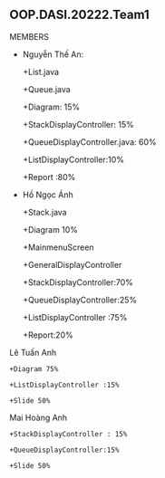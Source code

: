 ## OOP.DASI.20222.Team1

MEMBERS

- Nguyễn Thế An:  

    +List.java  

    +Queue.java 

    +Diagram: 15% 

    +StackDisplayController: 15% 

    +QueueDisplayController.java: 60% 

    +ListDisplayController:10% 

    +Report :80% 

- Hồ Ngọc Ánh 

    +Stack.java 

    +Diagram 10% 

    +MainmenuScreen 

    +GeneralDisplayController 

    +StackDisplayController:70% 

    +QueueDisplayController:25%	 

    +ListDisplayController :75% 

    +Report:20% 

Lê Tuấn Anh 

    +Diagram 75% 

    +ListDisplayController :15% 

    +Slide 50% 

Mai Hoàng Anh 

    +StackDisplayController : 15% 

    +QueueDisplayController:15% 

    +Slide 50% 

